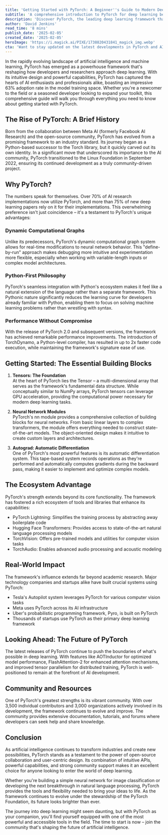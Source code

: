 ```yaml
---
title: 'Getting Started with PyTorch: A Beginner''s Guide to Modern Deep Learning'
subtitle: 'A comprehensive introduction to PyTorch for deep learning beginners'
description: 'Discover PyTorch, the leading deep learning framework that''s revolutionizing AI development. With a 63% adoption rate in model training, PyTorch offers intuitive design, powerful capabilities, and seamless Python integration. Learn about its dynamic computational graphs, extensive ecosystem, and real-world applications in this comprehensive guide for beginners.'
author: 'David Jenkins'
read_time: '8 mins'
publish_date: '2025-02-05'
created_date: '2025-02-05'
heroImage: 'https://i.magick.ai/PIXE/1738820431841_magick_img.webp'
cta: 'Want to stay updated on the latest developments in PyTorch and AI? Follow us on LinkedIn for expert insights, tutorials, and industry news that will help you master deep learning with PyTorch.'
---
```


In the rapidly evolving landscape of artificial intelligence and machine learning, PyTorch has emerged as a powerhouse framework that's reshaping how developers and researchers approach deep learning. With its intuitive design and powerful capabilities, PyTorch has captured the hearts of AI enthusiasts and professionals alike, boasting an impressive 63% adoption rate in the model training space. Whether you're a newcomer to the field or a seasoned developer looking to expand your toolkit, this comprehensive guide will walk you through everything you need to know about getting started with PyTorch.

## The Rise of PyTorch: A Brief History

Born from the collaboration between Meta AI (formerly Facebook AI Research) and the open-source community, PyTorch has evolved from a promising framework to an industry standard. Its journey began as a Python-based successor to the Torch library, but it quickly carved out its own identity. In a significant move that underscored its importance to the AI community, PyTorch transitioned to the Linux Foundation in September 2022, ensuring its continued development as a truly community-driven project.

## Why PyTorch?

The numbers speak for themselves. Over 70% of AI research implementations now utilize PyTorch, and more than 75% of new deep learning papers rely on it for their implementations. This overwhelming preference isn't just coincidence – it's a testament to PyTorch's unique advantages:

### Dynamic Computational Graphs

Unlike its predecessors, PyTorch's dynamic computational graph system allows for real-time modifications to neural network behavior. This "define-by-run" approach makes debugging more intuitive and experimentation more flexible, especially when working with variable-length inputs or complex model architectures.

### Python-First Philosophy

PyTorch's seamless integration with Python's ecosystem makes it feel like a natural extension of the language rather than a separate framework. This Pythonic nature significantly reduces the learning curve for developers already familiar with Python, enabling them to focus on solving machine learning problems rather than wrestling with syntax.

### Performance Without Compromise

With the release of PyTorch 2.0 and subsequent versions, the framework has achieved remarkable performance improvements. The introduction of TorchDynamo, a Python-level compiler, has resulted in up to 2x faster code execution, while maintaining the framework's signature ease of use.

## Getting Started: The Essential Building Blocks

1. **Tensors: The Foundation**  
At the heart of PyTorch lies the Tensor – a multi-dimensional array that serves as the framework's fundamental data structure. While conceptually similar to NumPy arrays, PyTorch tensors can leverage GPU acceleration, providing the computational power necessary for modern deep learning tasks.

2. **Neural Network Modules**  
PyTorch's nn module provides a comprehensive collection of building blocks for neural networks. From basic linear layers to complex transformers, the module offers everything needed to construct state-of-the-art models. The object-oriented design makes it intuitive to create custom layers and architectures.

3. **Autograd: Automatic Differentiation**  
One of PyTorch's most powerful features is its automatic differentiation system. This tape-based system records operations as they're performed and automatically computes gradients during the backward pass, making it easier to implement and optimize complex models.

## The Ecosystem Advantage

PyTorch's strength extends beyond its core functionality. The framework has fostered a rich ecosystem of tools and libraries that enhance its capabilities:

- PyTorch Lightning: Simplifies the training process by abstracting away boilerplate code
- Hugging Face Transformers: Provides access to state-of-the-art natural language processing models
- TorchVision: Offers pre-trained models and utilities for computer vision tasks
- TorchAudio: Enables advanced audio processing and acoustic modeling

## Real-World Impact

The framework's influence extends far beyond academic research. Major technology companies and startups alike have built crucial systems using PyTorch:

- Tesla's Autopilot system leverages PyTorch for various computer vision tasks
- Meta uses PyTorch across its AI infrastructure
- Uber's probabilistic programming framework, Pyro, is built on PyTorch
- Thousands of startups use PyTorch as their primary deep learning framework

## Looking Ahead: The Future of PyTorch

The latest releases of PyTorch continue to push the boundaries of what's possible in deep learning. With features like AOTInductor for optimized model performance, FlashAttention-2 for enhanced attention mechanisms, and improved tensor parallelism for distributed training, PyTorch is well-positioned to remain at the forefront of AI development.

## Community and Resources

One of PyTorch's greatest strengths is its vibrant community. With over 3,500 individual contributors and 3,000 organizations actively involved in its development, the framework continues to evolve and improve. The community provides extensive documentation, tutorials, and forums where developers can seek help and share knowledge.

## Conclusion

As artificial intelligence continues to transform industries and create new possibilities, PyTorch stands as a testament to the power of open-source collaboration and user-centric design. Its combination of intuitive APIs, powerful capabilities, and strong community support makes it an excellent choice for anyone looking to enter the world of deep learning.

Whether you're building a simple neural network for image classification or developing the next breakthrough in natural language processing, PyTorch provides the tools and flexibility needed to bring your ideas to life. As the framework continues to evolve under the stewardship of the PyTorch Foundation, its future looks brighter than ever.

The journey into deep learning might seem daunting, but with PyTorch as your companion, you'll find yourself equipped with one of the most powerful and accessible tools in the field. The time to start is now – join the community that's shaping the future of artificial intelligence.